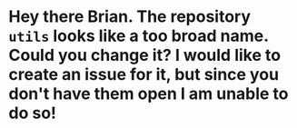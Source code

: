 # Hey there Brian. The repository `utils` looks like a too broad name. Could you change it? I would like to create an issue for it, but since you don't have them open I am unable to do so!
